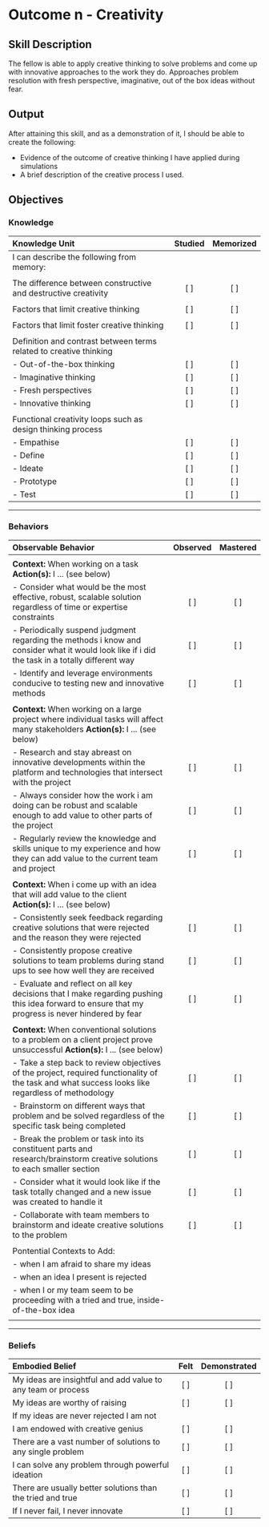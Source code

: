 # Outcome n - Creativity

## Skill Description
The fellow is able to apply creative thinking to solve problems and come up with innovative approaches to the work they do.  Approaches problem resolution with fresh perspective, imaginative, out of the box ideas without fear.


## Output
After attaining this skill, and as a demonstration of it, I should be able to create the following:

- Evidence of the outcome of creative thinking I have applied during simulations
- A brief description of the creative process I used.
## Objectives

### Knowledge


| Knowledge Unit | Studied | Memorized |
|:---|:---:|:---:|
| I can describe the following from memory: | | |
| | | |
| The difference between constructive and destructive creativity | [ ] | [ ] |
| | | |
| Factors that limit creative thinking | [ ] | [ ] |
| | | |
| Factors that limit foster creative thinking | [ ] | [ ] |
| | | |
| Definition and contrast between terms related to creative thinking | | |
| - Out-of-the-box thinking | [ ] | [ ] |
| - Imaginative thinking | [ ] | [ ] |
| - Fresh perspectives | [ ] | [ ] |
| - Innovative thinking | [ ] | [ ] |
| | | |
| Functional creativity loops such as design thinking process |  |  |
| - Empathise | [ ] | [ ] |
| - Define | [ ] | [ ] |
| - Ideate | [ ] | [ ] |
| - Prototype | [ ] | [ ] |
| - Test | [ ] | [ ] |

---

### Behaviors

| Observable Behavior | Observed | Mastered |
|:---|:---:|:---:|
| | | |
| **Context:** When working on a task **Action(s):** I ... (see below) |  |  |
| - Consider what would be the most effective, robust, scalable solution regardless of time or expertise constraints | [ ] | [ ] |
| - Periodically suspend judgment regarding the methods i know and consider what it would look like if i did the task in a totally different way | [ ] | [ ] |
| - Identify and leverage environments conducive to testing new and innovative methods | [ ] | [ ] |
| | | |
| **Context:** When working on a large project where individual tasks will affect many stakeholders  **Action(s):** I ... (see below) |  |  |
| - Research and stay abreast on innovative developments within the platform and technologies that intersect with the project | [ ] | [ ] |
| - Always consider how the work i am doing can be robust and scalable enough to add value to other parts of the project | [ ] | [ ] |
| - Regularly review the knowledge and skills unique to my experience and how they can add value to the current team and project | [ ] | [ ] |
| | | |
| **Context:** When i come up with an idea that will add value to the client  **Action(s):** I ... (see below) |  |  |
| - Consistently seek feedback regarding creative solutions that were rejected and the reason they were rejected | [ ] | [ ] |
| - Consistently propose creative solutions to team problems during stand ups to see how well they are received | [ ] | [ ] |
| - Evaluate and reflect on all key decisions that I make regarding pushing this idea forward to ensure that my progress is never hindered by fear | [ ] | [ ] |
| | | |
| **Context:** When conventional solutions to a problem on a client project prove unsuccessful **Action(s):** I ... (see below) |  |  |
| - Take a step back to review objectives of the project, required functionality of the task and what success looks like regardless of methodology | [ ] | [ ] |
| - Brainstorm on different ways that problem and be solved regardless of the specific task being completed | [ ] | [ ] |
| - Break the problem or task into its constituent parts and research/brainstorm creative solutions to each smaller section | [ ] | [ ] |
| - Consider what it would look like if the task totally changed and a new issue was created to handle it | [ ] | [ ] |
| - Collaborate with team members to brainstorm and ideate creative solutions to the problem | [ ] | [ ] | 
| | | |
| Pontential Contexts to Add: | | |
| - when I am afraid to share my ideas | | |
| - when an idea I present is rejected | | |
| - when I or my team seem to be proceeding with a tried and true, inside-of-the-box idea | | |
| | | |

---

### Beliefs

| Embodied Belief | Felt | Demonstrated |
|:---|:---:|:---:|
| My ideas are insightful and add value to any team or process | [ ] | [ ] |
| My ideas are worthy of raising | [ ] | [ ] |
| If my ideas are never rejected I am not 
| I am endowed with creative genius | [ ] | [ ] |
| There are a vast number of solutions to any single problem | [ ] | [ ] |
| I can solve any problem through powerful ideation | [ ] | [ ] |
| There are usually better solutions than the tried and true | [ ] | [ ] |
| If I never fail, I never innovate | [ ] | [ ] |
